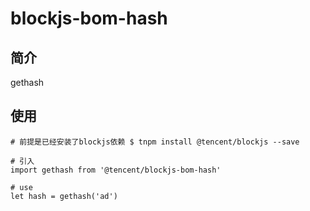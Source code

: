 # blockjs-bom-hash

## 简介
gethash

## 使用
```
# 前提是已经安装了blockjs依赖 $ tnpm install @tencent/blockjs --save

# 引入
import gethash from '@tencent/blockjs-bom-hash'

# use
let hash = gethash('ad')

```